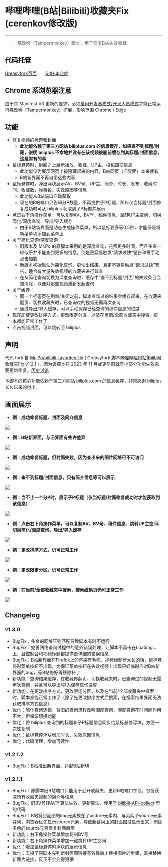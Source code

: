 # 哔哩哔哩(B站|Bilibili)收藏夹Fix (cerenkov修改版)

---

> 篡改猴（Tampermonkey）脚本，用于修复B站失效收藏。

## 代码托管

[Greasyfork页面](https://greasyfork.org/zh-CN/scripts/489224)
&nbsp;&nbsp;&nbsp;&nbsp;&nbsp;
[GitHub仓库](https://github.com/crnkv/bilibili-favorites-fix-cerenkov-mod)


## Chrome 系浏览器注意

由于其 Manifest V3 更新的要求，必须[启用开发者模式/开发人员模式](https://www.tampermonkey.net/faq.php#Q209)才能正常运行篡改猴（Tampermonkey）扩展，影响范围 Chrome / Edge


## 功能

- 修复视频的标题和封面
	- **此功能依赖于第三方网站 biliplus.com 的信息缓存，如果查不到标题/封面，说明 biliplus 不幸地并没有在该视频被删前缓存到其标题/封面信息，这是常有的事**
- 鼠标悬停时，封面之上展示播放、收藏、UP主、投稿四项信息
	- 此功能仅为展示网页上被隐藏起来的内容，B站网页（旧界面）本来就有
	- B站新界面不再自带这些内容
- 鼠标悬停时，弹出浮块展示AV、BV号、UP主、简介、时长、发布、收藏时间、收藏数、弹幕数、失效原因等信息
	- 此功能从B站端口自动获取
	- 现在的B站端口只告知分P数量，不再提供子P标题，所以仅当标题/封面修复成功时可从 biliplus 获取到子P标题并展示
- 点击右下角操作菜单，可以复制AV、BV号、稿件信息、跳转UP主空间、切换简化/深度查询、导出/导入缓存
	- 由于B站新界面是动态生成操作菜单，所以鼠标要多等0.5秒，才能保证将新菜单项添加到菜单上
- 关于简化查询/深度查询：
	- 旧版本及 Mr.Po 的原脚本采用的是深度查询，花费更多时间，而且多查一轮似乎并不能查到更多的信息，倒是更容易触发“请求过快”警告和需手动点击加载
	- 新版本初始默认为简化查询，更快出结果，且更不容易触发“请求过快”警告，适合有大量失效视频的收藏夹进行普查
	- 在从简化查询切换为深度查询时，缓存中“查不到标题/封面”的失败条目会被清除，以便对那些视频重新发起查询
- 关于缓存：
	- 同一个标签页在刷新/关闭之前，脚本查询过的结果会缓存起来，在收藏夹翻页、切换收藏夹时，已查询过的视频无需再次查询
	- 通过导出/导入缓存，可以手动保存已经查询的稿件信息的进度
- 现在即使更改排序方式、更改限定分区，以及在当前/全部收藏夹中搜索，脚本都能正常工作了
- 点击视频封面，可以跳转至 biliplus


## 声明

代码 fork 自 [Mr-Po/bilibili-favorites-fix](https://github.com/Mr-Po/bilibili-favorites-fix) ( Greasyfork 脚本[哔哩哔哩(B站|Bilibili)收藏夹Fix](https://greasyfork.org/zh-CN/scripts/383143) v1.2.1 )，因为该脚本在 2023 年 11 月或更早前就有小部分功能失效需要更新修复。[历史讨论](https://greasyfork.org/zh-CN/scripts/383143/discussions/214367)

本脚本的核心功能依赖于第三方网站 biliplus.com 的信息缓存，非常感谢 biliplus 长久以来的付出。


## 画面展示

- **例：成功修复标题、封面及简介信息**

![](https://cdn.jsdelivr.net/gh/crnkv/bilibili-favorites-fix-cerenkov-mod/screenshots/success.png)

- **例：B站新界面，与旧界面有些许差异**

![](https://cdn.jsdelivr.net/gh/crnkv/bilibili-favorites-fix-cerenkov-mod/screenshots/newUI.png)

- **例：成功修复标题，但封面失败，因为查出来的图片网址已不可访问**

![](https://cdn.jsdelivr.net/gh/crnkv/bilibili-favorites-fix-cerenkov-mod/screenshots/half-success.png)

- **例：查不到标题/封面信息，只有简介信息等可以展示**

![](https://cdn.jsdelivr.net/gh/crnkv/bilibili-favorites-fix-cerenkov-mod/screenshots/fail.png)

- **例：当不止一个分P时，展示子P标题（仅当标题/封面修复成功时才能获取到该信息）**

![](https://cdn.jsdelivr.net/gh/crnkv/bilibili-favorites-fix-cerenkov-mod/screenshots/parts.png)

- **例：点击右下角操作菜单，可以复制AV、BV号、稿件信息、跳转UP主空间、切换简化/深度查询、导出/导入缓存**

![](https://cdn.jsdelivr.net/gh/crnkv/bilibili-favorites-fix-cerenkov-mod/screenshots/menu.png)

- **例：更改排序方式，仍可正常工作**

![](https://cdn.jsdelivr.net/gh/crnkv/bilibili-favorites-fix-cerenkov-mod/screenshots/order.png)

- **例：更改限定分区，仍可正常工作**

![](https://cdn.jsdelivr.net/gh/crnkv/bilibili-favorites-fix-cerenkov-mod/screenshots/category.png)

- **例：在当前/全部收藏夹中搜索，搜索结果页仍可正常工作**

![](https://cdn.jsdelivr.net/gh/crnkv/bilibili-favorites-fix-cerenkov-mod/screenshots/search.png)


## Changelog

### v1.3.0
- BugFix：多余的网址正则匹配导致脚本有时不运行
- BugFix：完善网络查询过程中的意外错误处理，让脚本不再卡在Loading...上，且控制台和视频标题都提供更详细的错误信息
- BugFix：B站新界面在Firefox上的渲染有毛病，视频标题行太长的话，鼠标悬停时菜单按钮不出现，为保证菜单按钮在失效视频上出现只好临时应对B站新界面的bug，等B站修好再移除补丁
- 新功能：查询结果缓存，在收藏界翻页、切换收藏夹时，已查询过的视频无需再次查询，并且可以导出/导入保存查询进度
- 新功能：在更改排序方式、更改限定分区，以及在当前/全部收藏夹中搜索时，脚本都能正常工作了（除了先更改排序方式后搜索，在搜索结果界面无法获取排序方式信息）
- 优化：简化查询逻辑，将旧的查询流程改叫深度查询，深度查询花时间而作用不大，但保留切换功能
- 优化：将 biliplus 查询到的标题和子P标题信息同步给鼠标悬停浮块，方便一次性复制
- 优化：鼠标悬停浮块增加时长、失效原因信息
- 优化：代码清理，增加可读性

### v1.2.1.2
- BugFix：B站推出新界面，适配B站新UI

### v1.2.1.1
- BugFix：原脚本旧B站端口只能用于公开收藏夹，更新B站端口字段，恢复获取所有收藏夹视频的简介等信息
- BugFix：旧BV号转AV号算法失效，更新算法，使用了 [bilibili-API-collect](https://github.com/SocialSisterYi/bilibili-API-collect/blob/master/docs/misc/bvid_desc.md) 里的代码
- BugFix：B站将封面图的img元素放在了picture元素内、与另两个source元素并列，浏览器优先显示source元素，导致新替换上的封面图没显示出来，删除多余的source元素恢复封面展示
- 新功能：右下角操作菜单增加复制BV号
- 新功能：右下角操作菜单增加一键跳转UP主空间
- 优化：增加鼠标悬停时浮块的展示信息
- 优化：去掉了原脚本先判断封面图链接有效性后才替换图片的步骤，直接替换新图片链接，反正不会变得更糟
